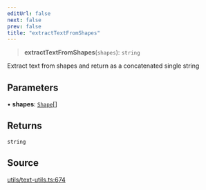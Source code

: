 ```yaml
---
editUrl: false
next: false
prev: false
title: "extractTextFromShapes"
---
```


> **extractTextFromShapes**(`shapes`): `string`

Extract text from shapes and return as a concatenated single string

## Parameters

• **shapes**: [`Shape`](/api-core/classes/shape/)[]

## Returns

`string`

## Source

[utils/text-utils.ts:674](https://github.com/dakhetov/dgmjs/blob/main/packages/core/src/utils/text-utils.ts#L674)
